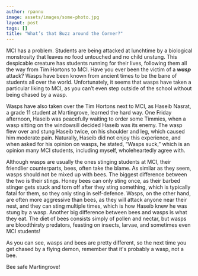 ```yaml
---
author: rpannu
image: assets/images/some-photo.jpg
layout: post
tags: []
title: "What’s that Buzz around the Corner?"
---
```


MCI has a problem. Students are being attacked at lunchtime by a
biological monstrosity that leaves no food untouched and no child
unstung. This despicable creature has students running for their lives,
following them all the way from Tim Hortons to MCI. Have you ever been
the victim of a **_wasp_** attack? Wasps have been known from ancient
times to be the bane of students all over the world. Unfortunately, it
seems that wasps have taken a particular liking to MCI, as you can’t
even step outside of the school without being chased by a wasp.

Wasps have also taken over the Tim Hortons next to MCI, as Haseib
Nasrat, a grade 11 student at Martingrove, learned the hard way. One
Friday afternoon, Haseib was peacefully waiting to order some Timmies,
when a wasp sitting on the windowsill decided Haseib was its enemy. The
wasp flew over and stung Haseib twice, on his shoulder and leg, which
caused him moderate pain. Naturally, Haseib did not enjoy this
experience, and when asked for his opinion on wasps, he stated, “Wasps
suck,” which is an opinion many MCI students, including myself,
wholeheartedly agree with.

Although wasps are usually the ones stinging students at MCI, their
friendlier counterparts, bees, often take the blame. As similar as they
seem, wasps should not be mixed up with bees. The biggest difference
between the two is their stings. Honey bees can only sting once, as
their barbed stinger gets stuck and torn off after they sting something,
which is typically fatal for them, so they only sting in self-defence.
Wasps, on the other hand, are often more aggressive than bees, as they
will attack anyone near their nest, and they can sting multiple times,
which is how Haseib knew he was stung by a wasp. Another big difference
between bees and wasps is what they eat. The diet of bees consists
simply of pollen and nectar, but wasps are bloodthirsty predators,
feasting on insects, larvae, and sometimes even MCI students!

As you can see, wasps and bees are pretty different, so the next time
you get chased by a flying demon, remember that it's probably a wasp,
not a bee.

Bee safe Martingrove!
